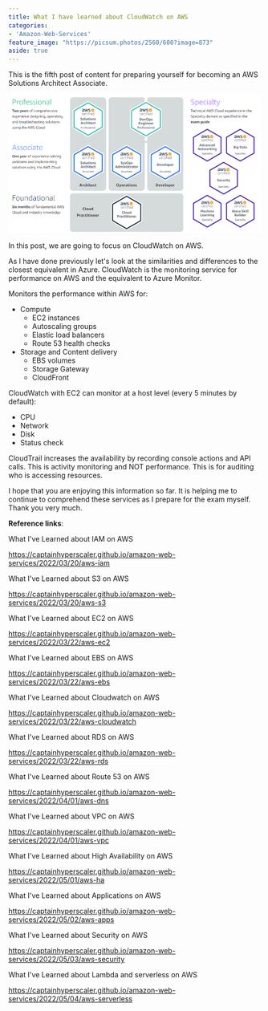 ```yaml
---
title: What I have learned about CloudWatch on AWS
categories:
- 'Amazon-Web-Services'
feature_image: "https://picsum.photos/2560/600?image=873"
aside: true
---
```


This is the fifth post of content for preparing yourself for becoming an AWS Solutions Architect Associate.

![](images/../../images/Wordpress-Images/awscerts.png)

In this post, we are going to focus on CloudWatch on AWS.

As I have done previously let's look at the similarities and differences to the closest equivalent in Azure. CloudWatch is the monitoring service for performance on AWS and the equivalent to Azure Monitor.

Monitors the performance within AWS for:

- Compute
    - EC2 instances
    - Autoscaling groups
    - Elastic load balancers
    - Route 53 health checks
- Storage and Content delivery
    - EBS volumes
    - Storage Gateway
    - CloudFront

CloudWatch with EC2 can monitor at a host level (every 5 minutes by default):
- CPU
- Network
- Disk
- Status check

CloudTrail increases the availability by recording console actions and API calls.  This is activity monitoring and NOT performance. This is for auditing who is accessing resources.


I hope that you are enjoying this information so far.  It is helping me to continue to comprehend these services as I prepare for the exam myself.  Thank you very much.

**Reference links**:

What I've Learned about IAM on AWS

<https://captainhyperscaler.github.io/amazon-web-services/2022/03/20/aws-iam> 

What I've Learned about S3 on AWS

<https://captainhyperscaler.github.io/amazon-web-services/2022/03/20/aws-s3> 

What I've Learned about EC2 on AWS

<https://captainhyperscaler.github.io/amazon-web-services/2022/03/22/aws-ec2> 

What I've Learned about EBS on AWS

<https://captainhyperscaler.github.io/amazon-web-services/2022/03/22/aws-ebs> 

What I've Learned about Cloudwatch on AWS

<https://captainhyperscaler.github.io/amazon-web-services/2022/03/22/aws-cloudwatch>

What I've Learned about RDS on AWS

<https://captainhyperscaler.github.io/amazon-web-services/2022/03/22/aws-rds>

What I've Learned about Route 53 on AWS

<https://captainhyperscaler.github.io/amazon-web-services/2022/04/01/aws-dns>

What I've Learned about VPC on AWS

<https://captainhyperscaler.github.io/amazon-web-services/2022/04/01/aws-vpc>

What I've Learned about High Availability on AWS

<https://captainhyperscaler.github.io/amazon-web-services/2022/05/01/aws-ha>

What I've Learned about Applications on AWS

<https://captainhyperscaler.github.io/amazon-web-services/2022/05/02/aws-apps>

What I've Learned about Security on AWS

<https://captainhyperscaler.github.io/amazon-web-services/2022/05/03/aws-security>

What I've Learned about Lambda and serverless on AWS

<https://captainhyperscaler.github.io/amazon-web-services/2022/05/04/aws-serverless>


